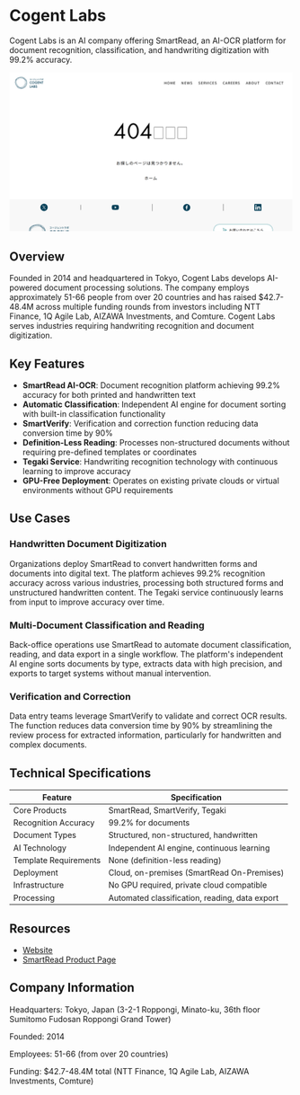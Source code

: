 # Cogent Labs

Cogent Labs is an AI company offering SmartRead, an AI-OCR platform for document recognition, classification, and handwriting digitization with 99.2% accuracy.

![Cogent Labs](assets/cogent-labs.png)

## Overview

Founded in 2014 and headquartered in Tokyo, Cogent Labs develops AI-powered document processing solutions. The company employs approximately 51-66 people from over 20 countries and has raised $42.7-48.4M across multiple funding rounds from investors including NTT Finance, 1Q Agile Lab, AIZAWA Investments, and Comture. Cogent Labs serves industries requiring handwriting recognition and document digitization.

## Key Features

- **SmartRead AI-OCR**: Document recognition platform achieving 99.2% accuracy for both printed and handwritten text
- **Automatic Classification**: Independent AI engine for document sorting with built-in classification functionality
- **SmartVerify**: Verification and correction function reducing data conversion time by 90%
- **Definition-Less Reading**: Processes non-structured documents without requiring pre-defined templates or coordinates
- **Tegaki Service**: Handwriting recognition technology with continuous learning to improve accuracy
- **GPU-Free Deployment**: Operates on existing private clouds or virtual environments without GPU requirements

## Use Cases

### Handwritten Document Digitization
Organizations deploy SmartRead to convert handwritten forms and documents into digital text. The platform achieves 99.2% recognition accuracy across various industries, processing both structured forms and unstructured handwritten content. The Tegaki service continuously learns from input to improve accuracy over time.

### Multi-Document Classification and Reading
Back-office operations use SmartRead to automate document classification, reading, and data export in a single workflow. The platform's independent AI engine sorts documents by type, extracts data with high precision, and exports to target systems without manual intervention.

### Verification and Correction
Data entry teams leverage SmartVerify to validate and correct OCR results. The function reduces data conversion time by 90% by streamlining the review process for extracted information, particularly for handwritten and complex documents.

## Technical Specifications

| Feature | Specification |
|---------|---------------|
| Core Products | SmartRead, SmartVerify, Tegaki |
| Recognition Accuracy | 99.2% for documents |
| Document Types | Structured, non-structured, handwritten |
| AI Technology | Independent AI engine, continuous learning |
| Template Requirements | None (definition-less reading) |
| Deployment | Cloud, on-premises (SmartRead On-Premises) |
| Infrastructure | No GPU required, private cloud compatible |
| Processing | Automated classification, reading, data export |

## Resources

- [Website](https://www.cogent.co.jp/en/)
- [SmartRead Product Page](https://aismiley.co.jp/product/smartread/)

## Company Information

Headquarters: Tokyo, Japan (3-2-1 Roppongi, Minato-ku, 36th floor Sumitomo Fudosan Roppongi Grand Tower)

Founded: 2014

Employees: 51-66 (from over 20 countries)

Funding: $42.7-48.4M total (NTT Finance, 1Q Agile Lab, AIZAWA Investments, Comture)
